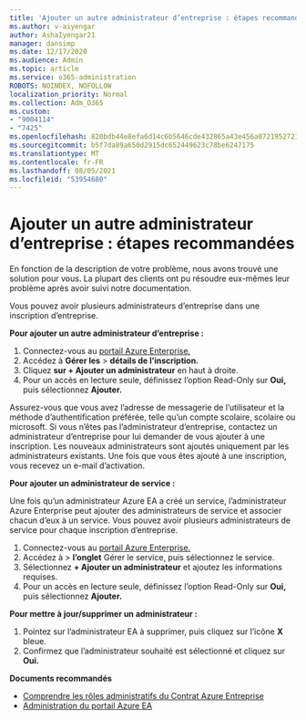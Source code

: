 ```yaml
---
title: 'Ajouter un autre administrateur d’entreprise : étapes recommandées'
ms.author: v-aiyengar
author: AshaIyengar21
manager: dansimp
ms.date: 12/17/2020
ms.audience: Admin
ms.topic: article
ms.service: o365-administration
ROBOTS: NOINDEX, NOFOLLOW
localization_priority: Normal
ms.collection: Adm_O365
ms.custom:
- "9004114"
- "7425"
ms.openlocfilehash: 820bdb44e8efa6d14c6b5646cde432865a43e456a07219527218eecd1beb0819
ms.sourcegitcommit: b5f7da89a650d2915dc652449623c78be6247175
ms.translationtype: MT
ms.contentlocale: fr-FR
ms.lasthandoff: 08/05/2021
ms.locfileid: "53954680"
---
```

# <a name="add-another-enterprise-administrator---recommended-steps"></a>Ajouter un autre administrateur d’entreprise : étapes recommandées

En fonction de la description de votre problème, nous avons trouvé une solution pour vous. La plupart des clients ont pu résoudre eux-mêmes leur problème après avoir suivi notre documentation.

Vous pouvez avoir plusieurs administrateurs d’entreprise dans une inscription d’entreprise.

**Pour ajouter un autre administrateur d’entreprise :**

1. Connectez-vous au [portail Azure Enterprise.](https://ea.azure.com/)
1. Accédez à **Gérer les**  >  **détails de l’inscription.**
1. Cliquez **sur + Ajouter un administrateur** en haut à droite.
1. Pour un accès en lecture seule, définissez l’option Read-Only sur **Oui,** puis sélectionnez **Ajouter.**

Assurez-vous que vous avez l’adresse de messagerie de l’utilisateur et la méthode d’authentification préférée, telle qu’un compte scolaire, scolaire ou microsoft. Si vous n’êtes pas l’administrateur d’entreprise, contactez un administrateur d’entreprise pour lui demander de vous ajouter à une inscription. Les nouveaux administrateurs sont ajoutés uniquement par les administrateurs existants. Une fois que vous êtes ajouté à une inscription, vous recevez un e-mail d’activation.

**Pour ajouter un administrateur de service :**

Une fois qu’un administrateur Azure EA a créé un service, l’administrateur Azure Enterprise peut ajouter des administrateurs de service et associer chacun d’eux à un service. Vous pouvez avoir plusieurs administrateurs de service pour chaque inscription d’entreprise.

1. Connectez-vous au [portail Azure Enterprise.](https://ea.azure.com/)
1. Accédez à   >  **l’onglet** Gérer le service, puis sélectionnez le service.
1. Sélectionnez **+ Ajouter un administrateur** et ajoutez les informations requises.
1. Pour un accès en lecture seule, définissez l’option Read-Only sur **Oui,** puis sélectionnez **Ajouter.**

**Pour mettre à jour/supprimer un administrateur :**

1. Pointez sur l’administrateur EA à supprimer, puis cliquez sur l’icône **X** bleue.
1. Confirmez que l’administrateur souhaité est sélectionné et cliquez sur **Oui.**

**Documents recommandés**

- [Comprendre les rôles administratifs du Contrat Azure Entreprise](https://docs.microsoft.com/azure/billing/billing-understand-ea-roles)
- [Administration du portail Azure EA](https://docs.microsoft.com/azure/billing/billing-ea-portal-administration)
